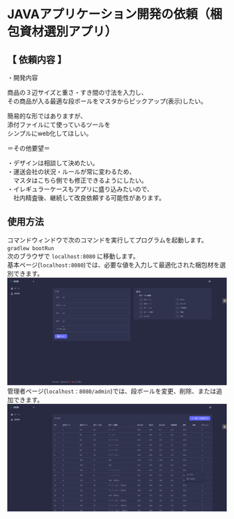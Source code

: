 # JAVAアプリケーション開発の依頼（梱包資材選別アプリ）


## 【 依頼内容 】

・開発内容

商品の３辺サイズと重さ・すき間の寸法を入力し、<br />
その商品が入る最適な段ボールをマスタからピックアップ(表示)したい。<br />

簡易的な形ではありますが、<br />
添付ファイルにて使っているツールを<br />
シンプルにweb化してほしい。<br />

＝その他要望＝<br />

・デザインは相談して決めたい。<br />
・運送会社の状況・ルールが常に変わるため、<br />
　マスタはこちら側でも修正できるようにしたい。<br />
・イレギュラーケースもアプリに盛り込みたいので、<br />
　社内精査後、継続して改良依頼する可能性があります。


## 使用方法
コマンドウィンドウで次のコマンドを実行してプログラムを起動します。<br />
`gradlew bootRun`<br />
次のブラウザで `localhost:8080` に移動します。<br />
基本ページ(`localhost:8080`)では、必要な値を入力して最適化された梱包材を選別できます。<br/>
![ホーム](https://github.com/masayukipy/optimal-cardboard/blob/master/images/home.png)<br/>
管理者ページ(`localhost：8080/admin`)では、段ボールを変更、削除、または追加できます。<br/>
![管理者](https://github.com/masayukipy/optimal-cardboard/blob/master/images/admin.png)<br/>
